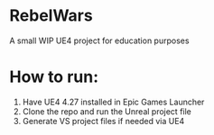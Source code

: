 # RebelWars
A small WIP UE4 project for education purposes

# How to run:
1. Have UE4 4.27 installed in Epic Games Launcher
2. Clone the repo and run the Unreal project file
3. Generate VS project files if needed via UE4

